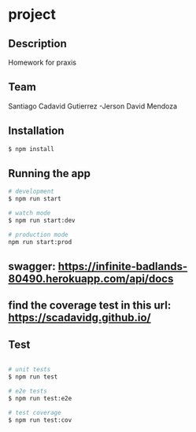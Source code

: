 # project

## Description

Homework for praxis

## Team
Santiago Cadavid Gutierrez
-Jerson David Mendoza 
## Installation

```bash
$ npm install
```

## Running the app

```bash
# development
$ npm run start

# watch mode
$ npm run start:dev

# production mode
npm run start:prod
```
## swagger: https://infinite-badlands-80490.herokuapp.com/api/docs
## find the coverage test in this url: https://scadavidg.github.io/


## Test

```bash

# unit tests
$ npm run test

# e2e tests
$ npm run test:e2e

# test coverage
$ npm run test:cov
```

